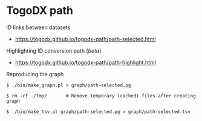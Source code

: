 # TogoDX path

ID links between datasets
* https://togodx.github.io/togodx-path/path-selected.html

Highlighting ID conversion path (*beta*)
* https://togodx.github.io/togodx-path/path-highlight.html

Reproducing the graph
```
$ ./bin/make_graph.pl > graph/path-selected.pg

$ rm -rf ./tmp/       # Remove temporary (cached) files after creating graph
```
```
$ ./bin/make_tsv.pl graph/path-selected.pg > graph/path-selected.tsv
```
